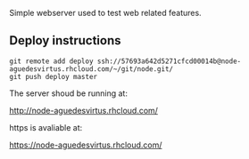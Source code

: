 Simple webserver used to test web related features.

Deploy instructions
---
```
git remote add deploy ssh://57693a642d5271cfcd00014b@node-aguedesvirtus.rhcloud.com/~/git/node.git/
git push deploy master
```
The server shoud be running at:

http://node-aguedesvirtus.rhcloud.com/

https is avaliable at:

https://node-aguedesvirtus.rhcloud.com/
